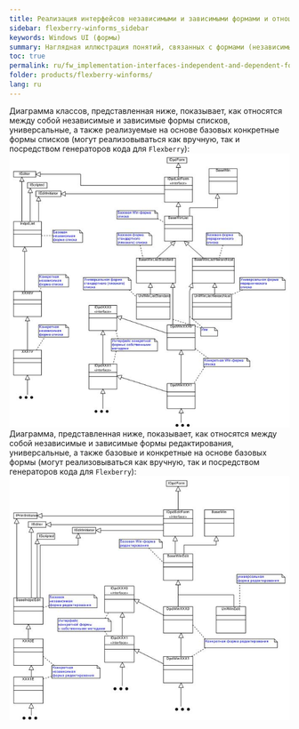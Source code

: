 ```yaml
---
title: Реализация интерфейсов независимыми и зависимыми формами и отношения между ними
sidebar: flexberry-winforms_sidebar
keywords: Windows UI (формы)
summary: Наглядная иллюстрация понятий, связанных с формами (независимые и зависимые формы, универсальные, а также реализуемые на основе базовых конкретные формы)
toc: true
permalink: ru/fw_implementation-interfaces-independent-and-dependent-forms-and-relationship-between-them.html
folder: products/flexberry-winforms/
lang: ru
---
```


Диаграмма классов, представленная ниже, показывает, как относятся между собой независимые и зависимые формы списков, универсальные, а также реализуемые на основе базовых конкретные формы списков (могут реализовываться как вручную, так и посредством генераторов кода для `Flexberry`):
![](/images/pages/products/flexberry-winforms/forms/primer11.jpg)
Диаграмма, представленная ниже, показывает, как относятся между собой независимые и зависимые формы редактирования, универсальные, а также базовые и конкретные на основе базовых формы (могут реализовываться как вручную, так и посредством генераторов кода для `Flexberry`):
![](/images/pages/products/flexberry-winforms/forms/primer12.jpg)
